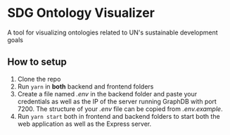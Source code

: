 # SDG Ontology Visualizer

A tool for visualizing ontologies related to UN's sustainable development goals

## How to setup

1. Clone the repo
2. Run `yarn` in **both** backend and frontend folders
3. Create a file named _.env_ in the backend folder and paste your credentials as well as the IP of the server running GraphDB with port 7200. The structure of your _.env_ file can be copied from _.env.example_.
5. Run `yarn start` both in frontend and backend folders to start both the web application as well as the Express server.
